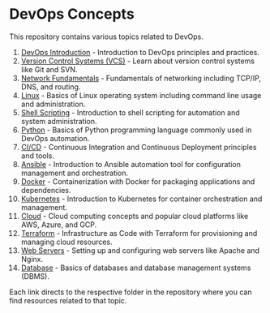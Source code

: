 # DevOps Concepts

This repository contains various topics related to DevOps.

1. [DevOps Introduction](1.DevOps-Introduction) - Introduction to DevOps principles and practices.
2. [Version Control Systems (VCS)](2.VCS) - Learn about version control systems like Git and SVN.
3. [Network Fundamentals](3.Network-Fundamentals) - Fundamentals of networking including TCP/IP, DNS, and routing.
4. [Linux](4.Linux) - Basics of Linux operating system including command line usage and administration.
5. [Shell Scripting](5.Shell-Scripting) - Introduction to shell scripting for automation and system administration.
6. [Python](6.Python) - Basics of Python programming language commonly used in DevOps automation.
7. [CI/CD](7.CI-CD) - Continuous Integration and Continuous Deployment principles and tools.
8. [Ansible](8.Ansible) - Introduction to Ansible automation tool for configuration management and orchestration.
9. [Docker](9.Docker) - Containerization with Docker for packaging applications and dependencies.
10. [Kubernetes](10.Kubernetes) - Introduction to Kubernetes for container orchestration and management.
11. [Cloud](11.Cloud) - Cloud computing concepts and popular cloud platforms like AWS, Azure, and GCP.
12. [Terraform](12.Terraform) - Infrastructure as Code with Terraform for provisioning and managing cloud resources.
13. [Web Servers](13.Web-Servers) - Setting up and configuring web servers like Apache and Nginx.
14. [Database](14.Database) - Basics of databases and database management systems (DBMS).

Each link directs to the respective folder in the repository where you can find resources related to that topic.
